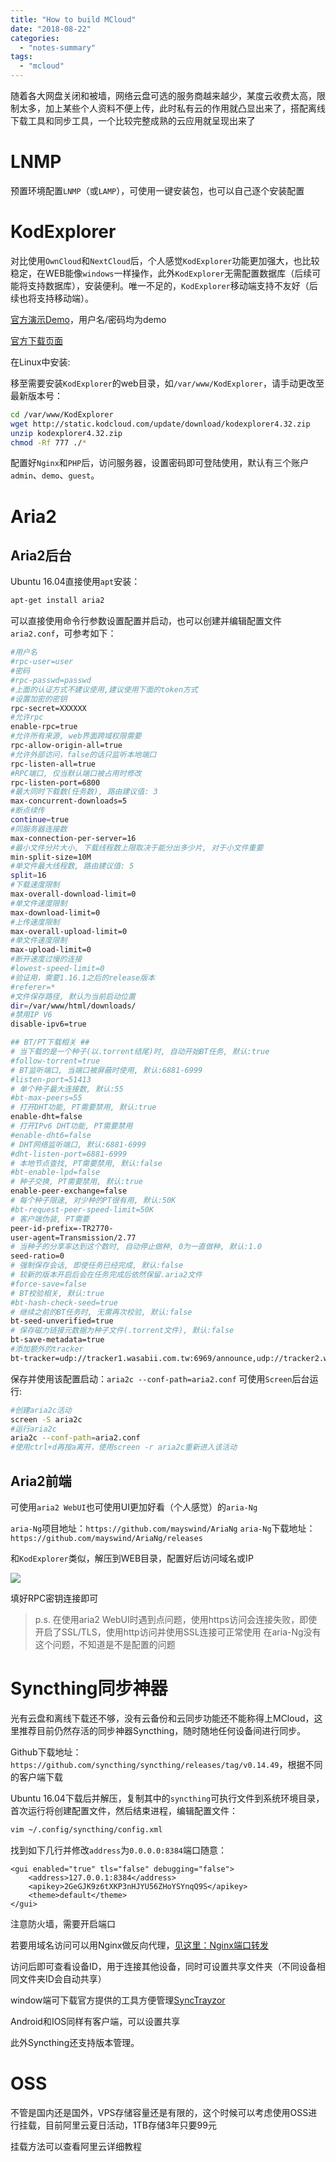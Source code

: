 ```yaml
---
title: "How to build MCloud"
date: "2018-08-22"
categories: 
  - "notes-summary"
tags: 
  - "mcloud"
---
```


随着各大网盘关闭和被墙，网络云盘可选的服务商越来越少，某度云收费太高，限制太多，加上某些个人资料不便上传，此时私有云的作用就凸显出来了，搭配离线下载工具和同步工具，一个比较完整成熟的云应用就呈现出来了

# LNMP

预置环境配置`LNMP`（或`LAMP`），可使用一键安装包，也可以自己逐个安装配置

# KodExplorer

对比使用`OwnCloud`和`NextCloud`后，个人感觉`KodExplorer`功能更加强大，也比较稳定，在WEB能像`windows`一样操作，此外`KodExplorer`无需配置数据库（后续可能将支持数据库），安装便利。唯一不足的，`KodExplorer`移动端支持不友好（后续也将支持移动端）。

[官方演示Demo](http://demo.kodcloud.com/)，用户名/密码均为demo

[官方下载页面](https://kodcloud.com/download/)

在Linux中安装:

移至需要安装`KodExplorer`的web目录，如`/var/www/KodExplorer`，请手动更改至最新版本号：

```bash
cd /var/www/KodExplorer
wget http://static.kodcloud.com/update/download/kodexplorer4.32.zip
unzip kodexplorer4.32.zip
chmod -Rf 777 ./*
```

配置好`Nginx`和`PHP`后，访问服务器，设置密码即可登陆使用，默认有三个账户`admin`、`demo`、`guest`。

# Aria2

## Aria2后台

Ubuntu 16.04直接使用`apt`安装：

```bash
apt-get install aria2
```

可以直接使用命令行参数设置配置并启动，也可以创建并编辑配置文件`aria2.conf`，可参考如下：

```bash
#用户名
#rpc-user=user
#密码
#rpc-passwd=passwd
#上面的认证方式不建议使用,建议使用下面的token方式
#设置加密的密钥
rpc-secret=XXXXXX
#允许rpc
enable-rpc=true
#允许所有来源, web界面跨域权限需要
rpc-allow-origin-all=true
#允许外部访问，false的话只监听本地端口
rpc-listen-all=true
#RPC端口, 仅当默认端口被占用时修改
rpc-listen-port=6800
#最大同时下载数(任务数), 路由建议值: 3
max-concurrent-downloads=5
#断点续传
continue=true
#同服务器连接数
max-connection-per-server=16
#最小文件分片大小, 下载线程数上限取决于能分出多少片, 对于小文件重要
min-split-size=10M
#单文件最大线程数, 路由建议值: 5
split=16
#下载速度限制
max-overall-download-limit=0
#单文件速度限制
max-download-limit=0
#上传速度限制
max-overall-upload-limit=0
#单文件速度限制
max-upload-limit=0
#断开速度过慢的连接
#lowest-speed-limit=0
#验证用，需要1.16.1之后的release版本
#referer=*
#文件保存路径, 默认为当前启动位置
dir=/var/www/html/downloads/
#禁用IP V6
disable-ipv6=true

## BT/PT下载相关 ##
# 当下载的是一个种子(以.torrent结尾)时, 自动开始BT任务, 默认:true
#follow-torrent=true
# BT监听端口, 当端口被屏蔽时使用, 默认:6881-6999
#listen-port=51413
# 单个种子最大连接数, 默认:55
#bt-max-peers=55
# 打开DHT功能, PT需要禁用, 默认:true
enable-dht=false
# 打开IPv6 DHT功能, PT需要禁用
#enable-dht6=false
# DHT网络监听端口, 默认:6881-6999
#dht-listen-port=6881-6999
# 本地节点查找, PT需要禁用, 默认:false
#bt-enable-lpd=false
# 种子交换, PT需要禁用, 默认:true
enable-peer-exchange=false
# 每个种子限速, 对少种的PT很有用, 默认:50K
#bt-request-peer-speed-limit=50K
# 客户端伪装, PT需要
peer-id-prefix=-TR2770-
user-agent=Transmission/2.77
# 当种子的分享率达到这个数时, 自动停止做种, 0为一直做种, 默认:1.0
seed-ratio=0
# 强制保存会话, 即使任务已经完成, 默认:false
# 较新的版本开启后会在任务完成后依然保留.aria2文件
#force-save=false
# BT校验相关, 默认:true
#bt-hash-check-seed=true
# 继续之前的BT任务时, 无需再次校验, 默认:false
bt-seed-unverified=true
# 保存磁力链接元数据为种子文件(.torrent文件), 默认:false
bt-save-metadata=true
#添加额外的tracker
bt-tracker=udp://tracker1.wasabii.com.tw:6969/announce,udp://tracker2.wasabii.com.tw:6969/announce,http://mgtracker.org:6969/announce,http://tracker.mg64.net:6881/announce,http://share.camoe.cn:8080/announce,udp://tracker.opentrackr.org:1337/announce
```

保存并使用该配置启动：`aria2c --conf-path=aria2.conf` 可使用`Screen`后台运行:

```bash
#创建aria2c活动
screen -S aria2c
#运行aria2c
aria2c --conf-path=aria2.conf
#使用ctrl+d再按a离开，使用screen -r aria2c重新进入该活动
```

## Aria2前端

可使用`aria2 WebUI`也可使用UI更加好看（个人感觉）的`aria-Ng`

`aria-Ng`项目地址：`https://github.com/mayswind/AriaNg` `aria-Ng`下载地址：`https://github.com/mayswind/AriaNg/releases`

和`KodExplorer`类似，解压到WEB目录，配置好后访问域名或IP

![](https://blog.poryoung.cn/wp-content/uploads/2018/08/1e34e061abeb5639ff1772ace9067e95.png)

填好RPC密钥连接即可

> p.s. 在使用aria2 WebUI时遇到点问题，使用https访问会连接失败，即使开启了SSL/TLS，使用http访问并使用SSL连接可正常使用 在aria-Ng没有这个问题，不知道是不是配置的问题

# Syncthing同步神器

光有云盘和离线下载还不够，没有云备份和云同步功能还不能称得上MCloud，这里推荐目前仍然存活的同步神器Syncthing，随时随地任何设备间进行同步。

Github下载地址：`https://github.com/syncthing/syncthing/releases/tag/v0.14.49`，根据不同的客户端下载

Ubuntu 16.04下载后并解压，复制其中的`syncthing`可执行文件到系统环境目录，首次运行将创建配置文件，然后结束进程，编辑配置文件：

```bash
vim ~/.config/syncthing/config.xml
```

找到如下几行并修改`address`为`0.0.0.0:8384`端口随意：

```markup
<gui enabled="true" tls="false" debugging="false">
    <address>127.0.0.1:8384</address>
    <apikey>2GeGJK9z6tXKP3nHJYU56ZHoYSYnqQ9S</apikey>
    <theme>default</theme>
</gui>
```

注意防火墙，需要开启端口

若要用域名访问可以用Nginx做反向代理，[见这里：Nginx端口转发](https://blog.poryoung.cn/?p=929)

访问后即可查看设备ID，用于连接其他设备，同时可设置共享文件夹（不同设备相同文件夹ID会自动共享）

window端可下载官方提供的工具方便管理[SyncTrayzor](https://github.com/canton7/SyncTrayzor/releases/tag/v1.1.21)

Android和IOS同样有客户端，可以设置共享

此外Syncthing还支持版本管理。

# OSS

不管是国内还是国外，VPS存储容量还是有限的，这个时候可以考虑使用OSS进行挂载，目前阿里云夏日活动，1TB存储3年只要99元

挂载方法可以查看阿里云详细教程
